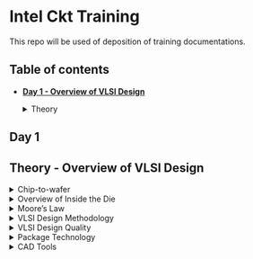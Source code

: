 # Intel Ckt Training
This repo will be used of deposition of training documentations.

## Table of contents
+ **[ Day 1 - Overview of VLSI Design ](https://github.com/TengBoonHuei/intel_ckt_training#day-1)**
  <details><summary> Theory </summary>
  
  [Theory - Overview of VLSI Design](https://github.com/TengBoonHuei/intel_ckt_training/blob/main/README.md#theory---overview-of-vlsi-design)
 
## Day 1
## Theory - Overview of VLSI Design

<details><summary> Chip-to-wafer </summary>
  
### Packaged Chip

### **Chip-to-wafer**
#### Packaged Chip
* Die is placed at the center of the chip (package).
* The interconnecting of die to the external world using wire bonding.
* Package is to connect the silicon die of the IC to the circuit board
* Evolution and different types of Packaged Chip, example:
![00](https://user-images.githubusercontent.com/121996016/211218848-2589ce0a-61c6-4ebd-b7cd-7b9c6188c8c0.jpg)

  * SIP (System In Package): 
    * able to provide more interconnection pins than can be put on a dual in-line or flat package
    * ![04](https://user-images.githubusercontent.com/121996016/211218901-8f07ae64-801f-49c2-ad1b-ecc0a2f56317.png)

### Die and Wafer
#### Die and Wafer
* generally die size is (1x1)mm or (1x2)mm
* wafer diameter is around 12 inch ~ 300 mm
* a single wafer contains 10’s of thousands die  

   </details>

<details><summary> Overview of Inside the Die </summary>


### **Overview of Inside the Die**
![05](https://user-images.githubusercontent.com/121996016/211218924-a502ad35-b6fd-48c1-9249-28adcab0167b.png)
* Analog and RF
  * Made by custom VLSI flow
@@ -56,16 +58,19 @@
   </details>

<details><summary> Moore’s Law </summary>

### **Moore’s Law**

* Moore’s Law defines the number of transistors in a dense integrated circuit doubles every 2 years
  * Every two years, the feature size is reduced by 1/sqrt(2) times

   </details>

<details><summary> VLSI Design Methodology </summary>

### Despite of different design style, proper functionality, low cost and timely execution is much more important
### Two types of VLSI Design Styles:

### **VLSI Design Methodology**
#### Despite of different design style, proper functionality, low cost and timely execution is much more important
#### Two types of VLSI Design Styles:
1. Field programming gate array (FPGA)
* faster prototyping and cost-effective, basically use in prototyping and testing
* typically consists of input/output buffers, array of configurable logic blocks (CLBs) and programmable interconnect
@@ -100,8 +105,9 @@
   </details>

<details><summary> VLSI Design Quality </summary>

### Importamt criteria to measure the design quality:

### **VLSI Design Quality**
#### Importamt criteria to measure the design quality:
1. Testability  
  * Generation of good test vector
  * Availability of good test fixture at speed
@@ -123,7 +129,8 @@
   </details>

<details><summary> Package Technology </summary>


### **Package Technology**
* VLSI chips can fail if various packaging constraints and parasitic are not included in the design phase 
* number of ground planes, power planes and the bonding pads greatly affect the behaviours of on-chip power and ground buses
* length of bonding wire and lead length of the package can create serious issue  
@@ -138,7 +145,8 @@
     </details>

<details><summary> CAD Tools </summary>


### **CAD Tools**
* essential for timely development of integrated circuits
* CAD technology for VLSI chip design can be categorized into the following areas:
    * High-level synthesis
